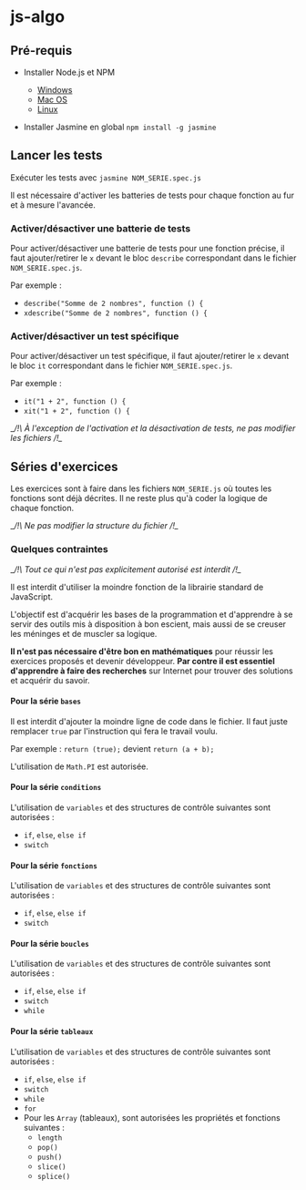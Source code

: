 # js-algo

## Pré-requis

* Installer Node.js et NPM
  * [Windows](http://blog.teamtreehouse.com/install-node-js-npm-windows)
  * [Mac OS](http://blog.teamtreehouse.com/install-node-js-npm-mac)
  * [Linux](http://blog.teamtreehouse.com/install-node-js-npm-linux)


* Installer Jasmine en global `npm install -g jasmine`

## Lancer les tests

Exécuter les tests avec `jasmine NOM_SERIE.spec.js`

Il est nécessaire d'activer les batteries de tests pour chaque fonction au fur et à mesure l'avancée.


### Activer/désactiver une batterie de tests

Pour activer/désactiver une batterie de tests pour une fonction précise, il faut ajouter/retirer le `x` devant le bloc `describe` correspondant dans le fichier `NOM_SERIE.spec.js`.

Par exemple :
* `describe("Somme de 2 nombres", function () {`
* `xdescribe("Somme de 2 nombres", function () {`

### Activer/désactiver un test spécifique

Pour activer/désactiver un test spécifique, il faut ajouter/retirer le `x` devant le bloc `it` correspondant dans le fichier `NOM_SERIE.spec.js`.

Par exemple :
* `it("1 + 2", function () {`
* `xit("1 + 2", function () {`

__/!\ À l'exception de l'activation et la désactivation de tests, ne pas modifier les fichiers /!\__

## Séries d'exercices

Les exercices sont à faire dans les fichiers `NOM_SERIE.js` où toutes les fonctions sont déjà décrites. Il ne reste plus qu'à coder la logique de chaque fonction.

__/!\ Ne pas modifier la structure du fichier /!\__

### Quelques contraintes

__/!\ Tout ce qui n'est pas explicitement autorisé est interdit /!\__

Il est interdit d'utiliser la moindre fonction de la librairie standard de JavaScript.

L'objectif est d'acquérir les bases de la programmation et d'apprendre à se servir des outils mis à disposition à bon escient, mais aussi de se creuser les méninges et de muscler sa logique.

__Il n'est pas nécessaire d'être bon en mathématiques__ pour réussir les exercices proposés et devenir développeur. __Par contre il est essentiel d'apprendre à faire des recherches__ sur Internet pour trouver des solutions et acquérir du savoir.

#### Pour la série `bases`

Il est interdit d'ajouter la moindre ligne de code dans le fichier. Il faut juste remplacer `true` par l'instruction qui fera le travail voulu.

Par exemple :
`return (true);` devient `return (a + b);`

L'utilisation de `Math.PI` est autorisée.

#### Pour la série `conditions`

L'utilisation de `variables` et des structures de contrôle suivantes sont autorisées :
* `if`, `else`, `else if`
* `switch`

#### Pour la série `fonctions`

L'utilisation de `variables` et des structures de contrôle suivantes sont autorisées :
* `if`, `else`, `else if`
* `switch`

#### Pour la série `boucles`

L'utilisation de `variables` et des structures de contrôle suivantes sont autorisées :
* `if`, `else`, `else if`
* `switch`
* `while`

#### Pour la série `tableaux`

L'utilisation de `variables` et des structures de contrôle suivantes sont autorisées :
* `if`, `else`, `else if`
* `switch`
* `while`
* `for`
* Pour les `Array` (tableaux), sont autorisées les propriétés et fonctions suivantes :
  * `length`
  * `pop()`
  * `push()`
  * `slice()`
  * `splice()`
